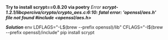 
**Try to install scrypt==0.8.20 via poetry**
*Error*
***scrypt-1.2.1/libcperciva/crypto/crypto_aes.c:6:10: fatal error: 'openssl/aes.h' file not found
        #include <openssl/aes.h>***

***Solution***
env LDFLAGS="-L$(brew --prefix openssl)/lib" CFLAGS="-I$(brew --prefix openssl)/include" pip install scrypt


